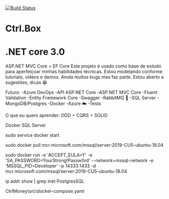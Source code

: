 [![Build Status](https://julianopestili.visualstudio.com/CtrlBox/_apis/build/status/JulianoMuteki.ctrlbox?branchName=master)](https://julianopestili.visualstudio.com/CtrlBox/_build/latest?definitionId=2&branchName=master)

# Ctrl.Box

# .NET core 3.0

ASP.NET MVC Core + EF Core
Este projeto é usado como base de estudo para aperfeiçoar minhas habilidades técnicas. Estou modelando conforme tutoriais, vídeos e demos. Ainda muitos bugs mas faz parte. Estou aberto a sugestões, dicas 😁

Futuro:
    -Azure DevOps 
    -API ASP.NET Core
    -ASP.NET MVC Core
    -Fluent Validation
    -Entity Framework Core
    -Swagger
    -RabbitMQ 📝
    -SQL Server
    -MongoDB/Postgres
    -Docker
    -Azure ☁️
    -Tests

O que eu quero aprender: DDD + CQRS + SOLID


Docker
SQL Server

sudo service docker start

sudo docker pull mcr.microsoft.com/mssql/server:2019-CU5-ubuntu-18.04

sudo docker run -e 'ACCEPT_EULA=Y' -e 'SA_PASSWORD=YourStrong!Passw0rd' --network=mssql-network -e 'MSSQL_PID=Developer' -p 14333:1433 -d mcr.microsoft.com/mssql/server:2019-CU5-ubuntu-18.04

ip addr show | grep inet
PostgresSQL

CtrlMoney\src\docker-compose.yaml

